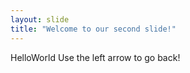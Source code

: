 ```yaml
---
layout: slide
title: "Welcome to our second slide!"
---
```

HelloWorld
Use the left arrow to go back!
